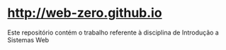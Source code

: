 # http://web-zero.github.io
Este repositório contém o trabalho referente à disciplina de Introdução a Sistemas Web
